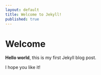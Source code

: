 ```yaml
---
layout: default
title: Welcome to Jekyll!
published: true
---
```


# Welcome

**Hello world**, this is my first Jekyll blog post.

I hope you like it!
